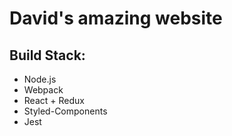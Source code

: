 # David's amazing website

## Build Stack:
- Node.js
- Webpack
- React + Redux
- Styled-Components
- Jest
